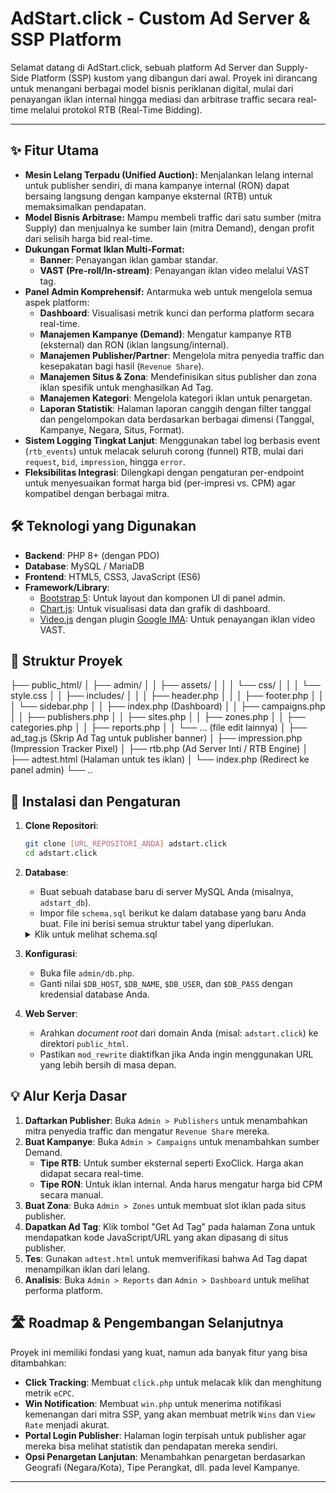 # AdStart.click - Custom Ad Server & SSP Platform

Selamat datang di AdStart.click, sebuah platform Ad Server dan Supply-Side Platform (SSP) kustom yang dibangun dari awal. Proyek ini dirancang untuk menangani berbagai model bisnis periklanan digital, mulai dari penayangan iklan internal hingga mediasi dan arbitrase traffic secara real-time melalui protokol RTB (Real-Time Bidding).

---

## ✨ Fitur Utama

- **Mesin Lelang Terpadu (Unified Auction):** Menjalankan lelang internal untuk publisher sendiri, di mana kampanye internal (RON) dapat bersaing langsung dengan kampanye eksternal (RTB) untuk memaksimalkan pendapatan.
- **Model Bisnis Arbitrase:** Mampu membeli traffic dari satu sumber (mitra Supply) dan menjualnya ke sumber lain (mitra Demand), dengan profit dari selisih harga bid real-time.
- **Dukungan Format Iklan Multi-Format:**
    - **Banner**: Penayangan iklan gambar standar.
    - **VAST (Pre-roll/In-stream)**: Penayangan iklan video melalui VAST tag.
- **Panel Admin Komprehensif:** Antarmuka web untuk mengelola semua aspek platform:
    - **Dashboard**: Visualisasi metrik kunci dan performa platform secara real-time.
    - **Manajemen Kampanye (Demand)**: Mengatur kampanye RTB (eksternal) dan RON (iklan langsung/internal).
    - **Manajemen Publisher/Partner**: Mengelola mitra penyedia traffic dan kesepakatan bagi hasil (`Revenue Share`).
    - **Manajemen Situs & Zona**: Mendefinisikan situs publisher dan zona iklan spesifik untuk menghasilkan Ad Tag.
    - **Manajemen Kategori**: Mengelola kategori iklan untuk penargetan.
    - **Laporan Statistik**: Halaman laporan canggih dengan filter tanggal dan pengelompokan data berdasarkan berbagai dimensi (Tanggal, Kampanye, Negara, Situs, Format).
- **Sistem Logging Tingkat Lanjut**: Menggunakan tabel log berbasis event (`rtb_events`) untuk melacak seluruh corong (funnel) RTB, mulai dari `request`, `bid`, `impression`, hingga `error`.
- **Fleksibilitas Integrasi**: Dilengkapi dengan pengaturan per-endpoint untuk menyesuaikan format harga bid (per-impresi vs. CPM) agar kompatibel dengan berbagai mitra.

## 🛠️ Teknologi yang Digunakan

- **Backend**: PHP 8+ (dengan PDO)
- **Database**: MySQL / MariaDB
- **Frontend**: HTML5, CSS3, JavaScript (ES6)
- **Framework/Library**:
    - [Bootstrap 5](https://getbootstrap.com/): Untuk layout dan komponen UI di panel admin.
    - [Chart.js](https://www.chartjs.org/): Untuk visualisasi data dan grafik di dashboard.
    - [Video.js](https://videojs.com/) dengan plugin [Google IMA](https://github.com/googleads/videojs-ima): Untuk penayangan iklan video VAST.

## 📂 Struktur Proyek
├── public_html/
│   ├── admin/
│   │   ├── assets/
│   │   │   └── css/
│   │   │       └── style.css
│   │   ├── includes/
│   │   │   ├── header.php
│   │   │   ├── footer.php
│   │   │   └── sidebar.php
│   │   ├── index.php         (Dashboard)
│   │   ├── campaigns.php
│   │   ├── publishers.php
│   │   ├── sites.php
│   │   ├── zones.php
│   │   ├── categories.php
│   │   ├── reports.php
│   │   └── ... (file edit lainnya)
│   ├── ad_tag.js             (Skrip Ad Tag untuk publisher banner)
│   ├── impression.php        (Impression Tracker Pixel)
│   ├── rtb.php               (Ad Server Inti / RTB Engine)
│   ├── adtest.html           (Halaman untuk tes iklan)
│   └── index.php             (Redirect ke panel admin)
└── ..

## 🚀 Instalasi dan Pengaturan

1.  **Clone Repositori**:
    ```bash
    git clone [URL_REPOSITORI_ANDA] adstart.click
    cd adstart.click
    ```

2.  **Database**:
    - Buat sebuah database baru di server MySQL Anda (misalnya, `adstart_db`).
    - Impor file `schema.sql` berikut ke dalam database yang baru Anda buat. File ini berisi semua struktur tabel yang diperlukan.

    <details>
    <summary>Klik untuk melihat schema.sql</summary>

    ```sql
    -- DUMP LENGKAP STRUKTUR DATABASE ADSTART.CLICK
    
    CREATE TABLE `ad_categories` (
      `id` int(11) NOT NULL AUTO_INCREMENT,
      `name` varchar(100) NOT NULL,
      PRIMARY KEY (`id`),
      UNIQUE KEY `name` (`name`)
    ) ENGINE=InnoDB DEFAULT CHARSET=utf8;
    
    CREATE TABLE `ad_formats` (
      `id` int(11) NOT NULL AUTO_INCREMENT,
      `width` int(11) NOT NULL,
      `height` int(11) NOT NULL,
      `format_name` varchar(100) NOT NULL,
      PRIMARY KEY (`id`),
      UNIQUE KEY `size` (`width`,`height`)
    ) ENGINE=InnoDB DEFAULT CHARSET=utf8;

    CREATE TABLE `campaigns` (
      `id` int(11) NOT NULL AUTO_INCREMENT,
      `name` varchar(255) NOT NULL,
      `status` enum('active','paused') NOT NULL DEFAULT 'active',
      `campaign_type` enum('rtb','ron') NOT NULL DEFAULT 'rtb',
      `ad_type` enum('banner','native','vast','popunder') NOT NULL DEFAULT 'banner',
      `category_id` int(11) NOT NULL,
      `rtb_endpoint_url` text,
      `ron_adm` text,
      `ron_bid_cpm` decimal(10,6) DEFAULT NULL,
      `created_at` timestamp NOT NULL DEFAULT CURRENT_TIMESTAMP,
      PRIMARY KEY (`id`)
    ) ENGINE=InnoDB DEFAULT CHARSET=utf8;

    CREATE TABLE `campaign_formats` (
      `campaign_id` int(11) NOT NULL,
      `format_id` int(11) NOT NULL,
      PRIMARY KEY (`campaign_id`,`format_id`)
    ) ENGINE=InnoDB DEFAULT CHARSET=utf8;

    CREATE TABLE `publishers` (
      `id` int(11) NOT NULL AUTO_INCREMENT,
      `name` varchar(255) NOT NULL,
      `email` varchar(255) NOT NULL,
      `revenue_share` decimal(5,2) NOT NULL DEFAULT '70.00',
      `created_at` timestamp NOT NULL DEFAULT CURRENT_TIMESTAMP,
      PRIMARY KEY (`id`)
    ) ENGINE=InnoDB DEFAULT CHARSET=utf8;

    CREATE TABLE `rtb_events` (
      `id` bigint(20) NOT NULL AUTO_INCREMENT,
      `event_timestamp` timestamp NOT NULL DEFAULT CURRENT_TIMESTAMP,
      `event_type` enum('request','bid','win','error','click','impression') NOT NULL,
      `impression_id` varchar(255) DEFAULT NULL,
      `supply_endpoint_id` int(11) DEFAULT NULL,
      `demand_campaign_id` int(11) DEFAULT NULL,
      `site_id` int(11) DEFAULT NULL,
      `country` char(3) DEFAULT NULL,
      `bid_price` decimal(10,6) DEFAULT NULL,
      `payout_price` decimal(10,6) DEFAULT NULL,
      `error_message` varchar(255) DEFAULT NULL,
      PRIMARY KEY (`id`),
      KEY `idx_event_type_time` (`event_type`,`event_timestamp`)
    ) ENGINE=InnoDB DEFAULT CHARSET=utf8;

    CREATE TABLE `rtb_endpoints_generated` (
      `id` int(11) NOT NULL AUTO_INCREMENT,
      `name` varchar(255) NOT NULL,
      `endpoint_hash` varchar(32) NOT NULL,
      `publisher_id` int(11) DEFAULT NULL,
      `site_id` int(11) DEFAULT NULL,
      `ad_format` enum('banner','native','vast','popunder') NOT NULL DEFAULT 'banner',
      `status` enum('active','paused') NOT NULL DEFAULT 'active',
      `bid_price_is_cpm` tinyint(1) NOT NULL DEFAULT '0',
      `created_at` timestamp NOT NULL DEFAULT CURRENT_TIMESTAMP,
      PRIMARY KEY (`id`),
      UNIQUE KEY `endpoint_hash` (`endpoint_hash`)
    ) ENGINE=InnoDB DEFAULT CHARSET=utf8;

    CREATE TABLE `sites` (
      `id` int(11) NOT NULL AUTO_INCREMENT,
      `publisher_id` int(11) NOT NULL,
      `domain` varchar(255) NOT NULL,
      `category_id` int(11) NOT NULL,
      `status` enum('active','pending','rejected') NOT NULL DEFAULT 'pending',
      PRIMARY KEY (`id`)
    ) ENGINE=InnoDB DEFAULT CHARSET=utf8;

    CREATE TABLE `vast_creatives` (
      `id` int(11) NOT NULL AUTO_INCREMENT,
      `name` varchar(255) NOT NULL,
      `vast_xml` text NOT NULL,
      `is_url` tinyint(1) NOT NULL DEFAULT '0',
      `status` enum('active','paused') NOT NULL DEFAULT 'active',
      `created_at` timestamp NOT NULL DEFAULT CURRENT_TIMESTAMP,
      PRIMARY KEY (`id`)
    ) ENGINE=InnoDB DEFAULT CHARSET=utf8;

    CREATE TABLE `zones` (
      `id` int(11) NOT NULL AUTO_INCREMENT,
      `name` varchar(255) NOT NULL,
      `site_id` int(11) NOT NULL,
      `ad_type` enum('banner','vast') NOT NULL DEFAULT 'banner',
      `format_id` int(11) DEFAULT NULL,
      `status` enum('active','paused') NOT NULL DEFAULT 'active',
      PRIMARY KEY (`id`),
      KEY `idx_site_id` (`site_id`)
    ) ENGINE=InnoDB DEFAULT CHARSET=utf8;
    ```
    </details>

3.  **Konfigurasi**:
    - Buka file `admin/db.php`.
    - Ganti nilai `$DB_HOST`, `$DB_NAME`, `$DB_USER`, dan `$DB_PASS` dengan kredensial database Anda.

4.  **Web Server**:
    - Arahkan *document root* dari domain Anda (misal: `adstart.click`) ke direktori `public_html`.
    - Pastikan `mod_rewrite` diaktifkan jika Anda ingin menggunakan URL yang lebih bersih di masa depan.

## 💡 Alur Kerja Dasar

1.  **Daftarkan Publisher**: Buka `Admin > Publishers` untuk menambahkan mitra penyedia traffic dan mengatur `Revenue Share` mereka.
2.  **Buat Kampanye**: Buka `Admin > Campaigns` untuk menambahkan sumber Demand.
    - **Tipe RTB**: Untuk sumber eksternal seperti ExoClick. Harga akan didapat secara real-time.
    - **Tipe RON**: Untuk iklan internal. Anda harus mengatur harga bid CPM secara manual.
3.  **Buat Zona**: Buka `Admin > Zones` untuk membuat slot iklan pada situs publisher.
4.  **Dapatkan Ad Tag**: Klik tombol "Get Ad Tag" pada halaman Zona untuk mendapatkan kode JavaScript/URL yang akan dipasang di situs publisher.
5.  **Tes**: Gunakan `adtest.html` untuk memverifikasi bahwa Ad Tag dapat menampilkan iklan dari lelang.
6.  **Analisis**: Buka `Admin > Reports` dan `Admin > Dashboard` untuk melihat performa platform.

## 🛣️ Roadmap & Pengembangan Selanjutnya

Proyek ini memiliki fondasi yang kuat, namun ada banyak fitur yang bisa ditambahkan:
- **Click Tracking**: Membuat `click.php` untuk melacak klik dan menghitung metrik `eCPC`.
- **Win Notification**: Membuat `win.php` untuk menerima notifikasi kemenangan dari mitra SSP, yang akan membuat metrik `Wins` dan `View Rate` menjadi akurat.
- **Portal Login Publisher**: Halaman login terpisah untuk publisher agar mereka bisa melihat statistik dan pendapatan mereka sendiri.
- **Opsi Penargetan Lanjutan**: Menambahkan penargetan berdasarkan Geografi (Negara/Kota), Tipe Perangkat, dll. pada level Kampanye.

---
